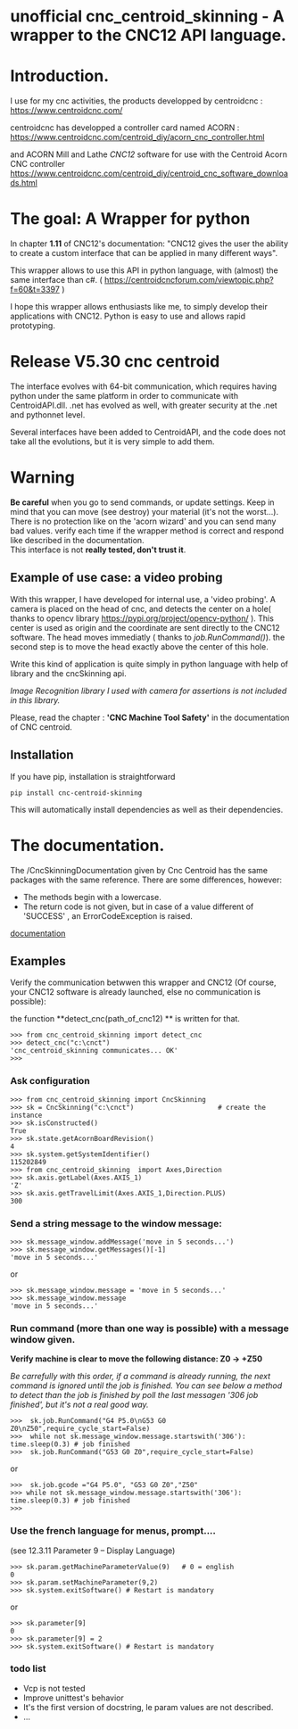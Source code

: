 unofficial cnc_centroid_skinning - A wrapper to the CNC12 API language.
========================================================

# Introduction. 

I use for my cnc activities, the products developped by  centroidcnc : https://www.centroidcnc.com/

centroidcnc has developped a  controller card  named ACORN : 
https://www.centroidcnc.com/centroid_diy/acorn_cnc_controller.html

 and ACORN Mill and Lathe *CNC12* software for use with the Centroid Acorn CNC controller 
 https://www.centroidcnc.com/centroid_diy/centroid_cnc_software_downloads.html
 
 
# The goal: A Wrapper for python

In chapter **1.11** of CNC12's documentation: "CNC12 gives the user the ability to create a custom interface that can be 
applied in many different ways". 

This wrapper allows to use this API in python language, with (almost) the same 
interface than c#.  ( https://centroidcncforum.com/viewtopic.php?f=60&t=3397 )

I hope this wrapper allows enthusiasts like me, to simply develop their applications with CNC12. 
Python is easy to use and allows rapid prototyping.

# Release V5.30 cnc centroid  

The interface evolves with 64-bit communication, which requires having python under the same platform in order to 
communicate with CentroidAPI.dll. .net has evolved as well, with greater security at the .net and pythonnet level.

Several interfaces have been added to CentroidAPI, and the code does not take all the evolutions, 
but it is very simple to add them.

# Warning

**Be careful** when you go to send commands, or update settings. 
Keep in mind that you can move (see destroy) your material (it's not the worst...). There is no 
protection like on the 'acorn wizard' and you can send many bad values. verify each time if the wrapper method is correct 
and respond like described in the documentation.  
This interface is not **really tested, don't trust it**. 



## Example of use case: a video probing   
 
With this wrapper, I have developed for internal use, a 'video probing'.
A  camera is placed on the head of cnc, and detects the center on a hole( thanks to opencv library https://pypi.org/project/opencv-python/ ).
This center is used as origin and the coordinate are sent directly to the CNC12 software. The head moves immediatly ( thanks to  *job.RunCommand()*). 
the second step is to move  the head exactly above  the center of this hole.
   
Write this kind of application is quite simply in python language with help of library and the cncSkinning api. 

*Image Recognition library I used with camera for assertions is not included in this library.* 



Please, read the chapter : **'CNC Machine Tool Safety'**  in the documentation of CNC centroid.  

## Installation

If you have pip, installation is straightforward

    pip install cnc-centroid-skinning

This will automatically install dependencies as well as their dependencies.

# The documentation. 

The /CncSkinningDocumentation given by Cnc Centroid has the same packages with the same 
reference. There are some differences, however:

- The methods begin with a lowercase. 
- The return code is not given, but in case of a value different of 'SUCCESS' , an ErrorCodeException is raised.
  
[documentation](https://htmlpreview.github.io/?https://github.com/fca1/cnc_centroid_skinning/blob/master/cnc_centroid_skinning/doc/cnc_centroid_skinning/index.html)


## Examples 

Verify the communication betwwen this wrapper and CNC12 (Of course, your CNC12 software is already launched, else no communication is possible):

the function **detect_cnc(path_of_cnc12) ** is written for that. 

    >>> from cnc_centroid_skinning import detect_cnc
    >>> detect_cnc("c:\cnct")  
    'cnc_centroid_skinning communicates... OK' 
    >>>
    
### Ask configuration
 
    >>> from cnc_centroid_skinning import CncSkinning
    >>> sk = CncSkinning("c:\cnct")                     # create the instance 
    >>> sk.isConstructed()                  
    True
    >>> sk.state.getAcornBoardRevision()
    4
    >>> sk.system.getSystemIdentifier()
    115202849
    >>> from cnc_centroid_skinning  import Axes,Direction
    >>> sk.axis.getLabel(Axes.AXIS_1)
    'Z'
    >>> sk.axis.getTravelLimit(Axes.AXIS_1,Direction.PLUS)
    300

### Send a string message to the window message:

    

    >>> sk.message_window.addMessage('move in 5 seconds...')
    >>> sk.message_window.getMessages()[-1]
    'move in 5 seconds...'
or

    >>> sk.message_window.message = 'move in 5 seconds...'
    >>> sk.message_window.message
    'move in 5 seconds...'

### Run command (more than one way is possible) with a message window given. 


**Verify machine is clear to move the following distance: Z0 -> +Z50**
    
*Be carrefully with this order, if a command is already running, the next command is ignored
until the job is finished. 
You can see below a method  to detect than the job is finished by  poll the last messagen
'306 job finished', but it's not a real good way.*
 

    >>>  sk.job.RunCommand("G4 P5.0\nG53 G0 Z0\nZ50",require_cycle_start=False)
    >>>  while not sk.message_window.message.startswith('306'): time.sleep(0.3) # job finished
    >>>  sk.job.RunCommand("G53 G0 Z0",require_cycle_start=False)
or     

    >>>  sk.job.gcode ="G4 P5.0", "G53 G0 Z0","Z50" 
    >>> while not sk.message_window.message.startswith('306'): time.sleep(0.3) # job finished
    >>>
  
    
     
   
### Use the french language for menus, prompt.... 
(see 12.3.11 Parameter 9 – Display Language)

    >>> sk.param.getMachineParameterValue(9)   # 0 = english
    0
    >>> sk.param.setMachineParameter(9,2)
    >>> sk.system.exitSoftware() # Restart is mandatory 

or 

    >>> sk.parameter[9] 
    0
    >>> sk.parameter[9] = 2  
    >>> sk.system.exitSoftware() # Restart is mandatory

### todo list
- Vcp is not tested
- Improve unittest's behavior
- It's the first version of docstring, le param values are not described. 
- ...
